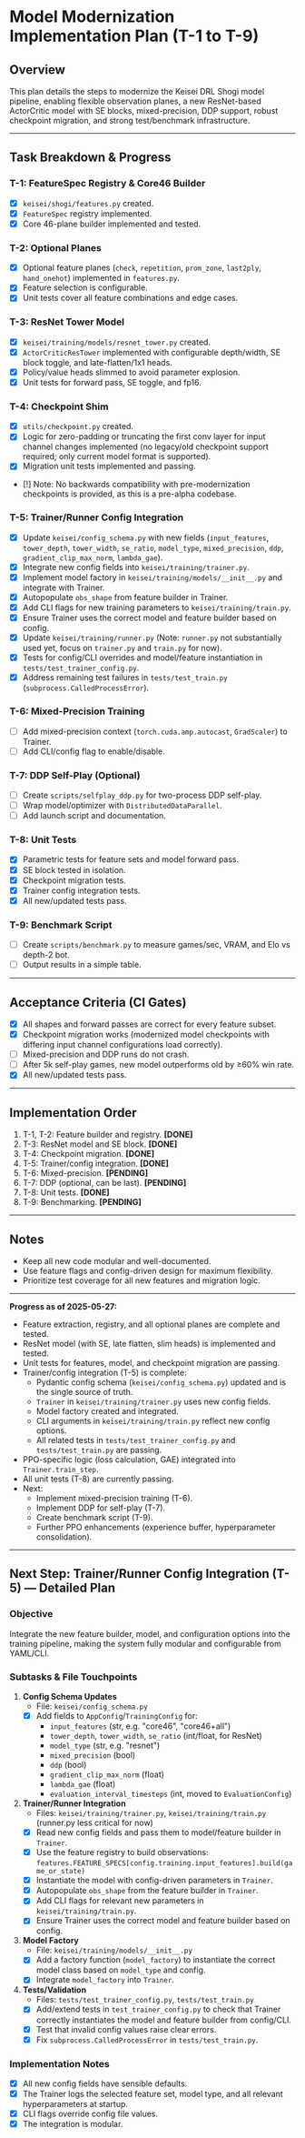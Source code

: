# Model Modernization Implementation Plan (T-1 to T-9)

## Overview
This plan details the steps to modernize the Keisei DRL Shogi model pipeline, enabling flexible observation planes, a new ResNet-based ActorCritic model with SE blocks, mixed-precision, DDP support, robust checkpoint migration, and strong test/benchmark infrastructure.

---

## Task Breakdown & Progress

### T-1: FeatureSpec Registry & Core46 Builder
- [x] `keisei/shogi/features.py` created.
- [x] `FeatureSpec` registry implemented.
- [x] Core 46-plane builder implemented and tested.

### T-2: Optional Planes
- [x] Optional feature planes (`check`, `repetition`, `prom_zone`, `last2ply`, `hand_onehot`) implemented in `features.py`.
- [x] Feature selection is configurable.
- [x] Unit tests cover all feature combinations and edge cases.

### T-3: ResNet Tower Model
- [x] `keisei/training/models/resnet_tower.py` created.
- [x] `ActorCriticResTower` implemented with configurable depth/width, SE block toggle, and late-flatten/1x1 heads.
- [x] Policy/value heads slimmed to avoid parameter explosion.
- [x] Unit tests for forward pass, SE toggle, and fp16.

### T-4: Checkpoint Shim
- [x] `utils/checkpoint.py` created.
- [x] Logic for zero-padding or truncating the first conv layer for input channel changes implemented (no legacy/old checkpoint support required; only current model format is supported).
- [x] Migration unit tests implemented and passing.
- [!] Note: No backwards compatibility with pre-modernization checkpoints is provided, as this is a pre-alpha codebase.

### T-5: Trainer/Runner Config Integration
- [x] Update `keisei/config_schema.py` with new fields (`input_features`, `tower_depth`, `tower_width`, `se_ratio`, `model_type`, `mixed_precision`, `ddp`, `gradient_clip_max_norm`, `lambda_gae`).
- [x] Integrate new config fields into `keisei/training/trainer.py`.
- [x] Implement model factory in `keisei/training/models/__init__.py` and integrate with Trainer.
- [x] Autopopulate `obs_shape` from feature builder in Trainer.
- [x] Add CLI flags for new training parameters to `keisei/training/train.py`.
- [x] Ensure Trainer uses the correct model and feature builder based on config.
- [x] Update `keisei/training/runner.py` (Note: `runner.py` not substantially used yet, focus on `trainer.py` and `train.py` for now).
- [x] Tests for config/CLI overrides and model/feature instantiation in `tests/test_trainer_config.py`.
- [x] Address remaining test failures in `tests/test_train.py` (`subprocess.CalledProcessError`).

### T-6: Mixed-Precision Training
- [ ] Add mixed-precision context (`torch.cuda.amp.autocast`, `GradScaler`) to Trainer.
- [ ] Add CLI/config flag to enable/disable.

### T-7: DDP Self-Play (Optional)
- [ ] Create `scripts/selfplay_ddp.py` for two-process DDP self-play.
- [ ] Wrap model/optimizer with `DistributedDataParallel`.
- [ ] Add launch script and documentation.

### T-8: Unit Tests
- [x] Parametric tests for feature sets and model forward pass.
- [x] SE block tested in isolation.
- [x] Checkpoint migration tests.
- [x] Trainer config integration tests.
- [x] All new/updated tests pass.

### T-9: Benchmark Script
- [ ] Create `scripts/benchmark.py` to measure games/sec, VRAM, and Elo vs depth-2 bot.
- [ ] Output results in a simple table.

---

## Acceptance Criteria (CI Gates)
- [x] All shapes and forward passes are correct for every feature subset.
- [x] Checkpoint migration works (modernized model checkpoints with differing input channel configurations load correctly).
- [ ] Mixed-precision and DDP runs do not crash.
- [ ] After 5k self-play games, new model outperforms old by ≥60% win rate.
- [x] All new/updated tests pass.

---

## Implementation Order
1. T-1, T-2: Feature builder and registry. **[DONE]**
2. T-3: ResNet model and SE block. **[DONE]**
3. T-4: Checkpoint migration. **[DONE]**
4. T-5: Trainer/config integration. **[DONE]**
5. T-6: Mixed-precision. **[PENDING]**
6. T-7: DDP (optional, can be last). **[PENDING]**
7. T-8: Unit tests. **[DONE]**
8. T-9: Benchmarking. **[PENDING]**

---

## Notes
- Keep all new code modular and well-documented.
- Use feature flags and config-driven design for maximum flexibility.
- Prioritize test coverage for all new features and migration logic.

---

**Progress as of 2025-05-27:**
- Feature extraction, registry, and all optional planes are complete and tested.
- ResNet model (with SE, late flatten, slim heads) is implemented and tested.
- Unit tests for features, model, and checkpoint migration are passing.
- Trainer/config integration (T-5) is complete:
    - Pydantic config schema (`keisei/config_schema.py`) updated and is the single source of truth.
    - `Trainer` in `keisei/training/trainer.py` uses new config fields.
    - Model factory created and integrated.
    - CLI arguments in `keisei/training/train.py` reflect new config options.
    - All related tests in `tests/test_trainer_config.py` and `tests/test_train.py` are passing.
- PPO-specific logic (loss calculation, GAE) integrated into `Trainer.train_step`.
- All unit tests (T-8) are currently passing.
- Next:
    - Implement mixed-precision training (T-6).
    - Implement DDP for self-play (T-7).
    - Create benchmark script (T-9).
    - Further PPO enhancements (experience buffer, hyperparameter consolidation).

---

## Next Step: Trainer/Runner Config Integration (T-5) — Detailed Plan

### Objective
Integrate the new feature builder, model, and configuration options into the training pipeline, making the system fully modular and configurable from YAML/CLI.

### Subtasks & File Touchpoints

1. **Config Schema Updates**
   - File: `keisei/config_schema.py`
   - [x] Add fields to `AppConfig`/`TrainingConfig` for:
     - `input_features` (str, e.g. "core46", "core46+all")
     - `tower_depth`, `tower_width`, `se_ratio` (int/float, for ResNet)
     - `model_type` (str, e.g. "resnet")
     - `mixed_precision` (bool)
     - `ddp` (bool)
     - `gradient_clip_max_norm` (float)
     - `lambda_gae` (float)
     - `evaluation_interval_timesteps` (int, moved to `EvaluationConfig`)

2. **Trainer/Runner Integration**
   - Files: `keisei/training/trainer.py`, `keisei/training/train.py` (runner.py less critical for now)
   - [x] Read new config fields and pass them to model/feature builder in `Trainer`.
   - [x] Use the feature registry to build observations: `features.FEATURE_SPECS[config.training.input_features].build(game_or_state)`
   - [x] Instantiate the model with config-driven parameters in `Trainer`.
   - [x] Autopopulate `obs_shape` from the feature builder in `Trainer`.
   - [x] Add CLI flags for relevant new parameters in `keisei/training/train.py`.
   - [x] Ensure Trainer uses the correct model and feature builder based on config.

3. **Model Factory**
   - File: `keisei/training/models/__init__.py`
   - [x] Add a factory function (`model_factory`) to instantiate the correct model class based on `model_type` and config.
   - [x] Integrate `model_factory` into `Trainer`.

4. **Tests/Validation**
   - Files: `tests/test_trainer_config.py`, `tests/test_train.py`
   - [x] Add/extend tests in `test_trainer_config.py` to check that Trainer correctly instantiates the model and feature builder from config/CLI.
   - [x] Test that invalid config values raise clear errors.
   - [x] Fix `subprocess.CalledProcessError` in `tests/test_train.py`.

### Implementation Notes
- [x] All new config fields have sensible defaults.
- [x] The Trainer logs the selected feature set, model type, and all relevant hyperparameters at startup.
- [x] CLI flags override config file values.
- [x] The integration is modular.
